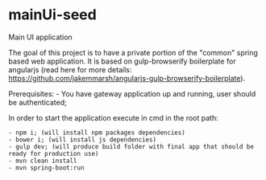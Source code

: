 # mainUi-seed
Main UI application

The goal of this project is to have a private portion of the "common" spring based web application. It is based on gulp-browserify boilerplate for angularjs (read here for more details: https://github.com/jakemmarsh/angularjs-gulp-browserify-boilerplate).

Prerequisites:
	- You have gateway application up and running, user should be authenticated;


In order to start the application execute in cmd in the root path:

	- npm i; (will install npm packages dependencies)
	- bower i; (will install js dependencies)
	- gulp dev; (will produce build folder with final app that should be ready for production use)
	- mvn clean install
	- mvn spring-boot:run

